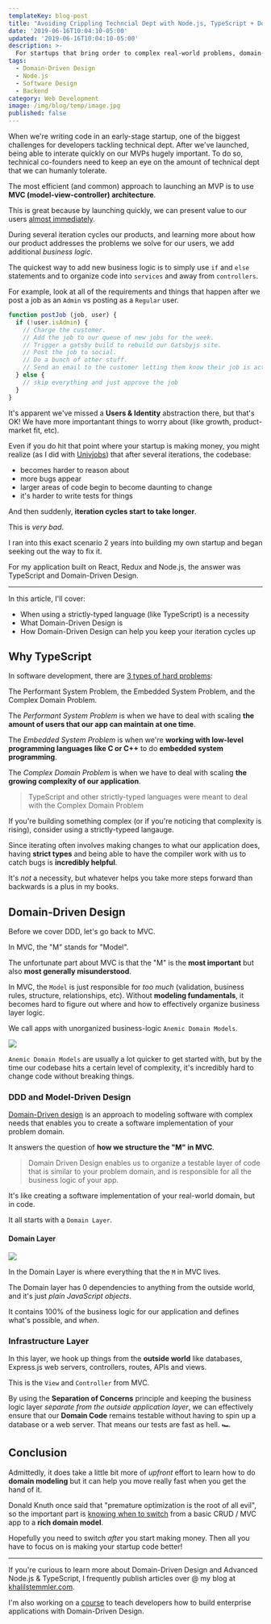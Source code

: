 ```yaml
---
templateKey: blog-post
title: "Avoiding Crippling Techncial Dept with Node.js, TypeScript + Domain-Driven Design"
date: '2019-06-16T10:04:10-05:00'
updated: '2019-06-16T10:04:10-05:00'
description: >-
  For startups that bring order to complex real-world problems, domain-driven design can help prevent coding your startup towards crippling technical dept.
tags:
  - Domain-Driven Design
  - Node.js
  - Software Design
  - Backend
category: Web Development
image: /img/blog/temp/image.jpg
published: false
---
```


When we're writing code in an early-stage startup, one of the biggest challenges for developers tackling technical dept. After we've launched, being able to interate quickly on our MVPs hugely important. To do so, technical co-founders need to keep an eye on the amount of technical dept that we can humanly tolerate.

The most efficient (and common) approach to launching an MVP is to use **MVC (model-view-controller) architecture**. 

This is great because by launching quickly, we can present value to our users <u>almost immediately</u>.

During several iteration cycles our products, and learning more about how our product addresses the problems we solve for our users, we add additional _business logic_.

The quickest way to add new business logic is to simply use `if` and `else` statements and to organize code into `services` and away from `controllers`.

For example, look at all of the requirements and things that happen after we post a job as an `Admin` vs posting as a `Regular` user.

```javascript
function postJob (job, user) {
  if (!user.isAdmin) {
    // Charge the customer.
    // Add the job to our queue of new jobs for the week.
    // Trigger a gatsby build to rebuild our Gatsbyjs site.
    // Post the job to social.
    // Do a bunch of other stuff.
    // Send an email to the customer letting them know their job is active.    
  } else {
    // skip everything and just approve the job
  }
}
```

It's apparent we've missed a **Users & Identity** abstraction there, but that's OK! We have more importantant things to worry about (like growth, product-market fit, etc).

Even if you do hit that point where your startup is making money, you might realize (as I did with [Univjobs](https://univjobs)) that after several iterations, the codebase:

- becomes harder to reason about
- more bugs appear
- larger areas of code begin to become daunting to change
- it's harder to write tests for things

And then suddenly, **iteration cycles start to take longer**.

This is _very bad_.

I ran into this exact scenario 2 years into building my own startup and began seeking out the way to fix it. 

For my application built on React, Redux and Node.js, the answer was TypeScript and Domain-Driven Design.

--- 

In this article, I'll cover:


<ul class="aside">
  <li>When using a strictly-typed language (like TypeScript) is a necessity</li>
  <li>What Domain-Driven Design is</li>
  <li>How Domain-Driven Design can help you keep your iteration cycles up</li>
</ul>


## Why TypeScript

In software development, there are [3 types of hard problems](/wiki/3-categories-of-hard-software-problems/):

The Performant System Problem, the Embedded System Problem, and the Complex Domain Problem. 

The _Performant System Problem_ is when we have to deal with scaling **the amount of users that our app can maintain at one time**.

The _Embedded System Problem_ is when we're **working with low-level programming languages like C or C++** to do **embedded system programming**.

The _Complex Domain Problem_ is when we have to deal with scaling **the growing complexity of our application**.

> TypeScript and other strictly-typed languages were meant to deal with the Complex Domain Problem

If you're building something complex (or if you're noticing that complexity is rising), consider using a strictly-typeed langauge.

Since iterating often involves making changes to what our application does, having **strict types** and being able to have the compiler work with us to catch bugs is **incredibly helpful**.

It's _not_ a necessity, but whatever helps you take more steps forward than backwards is a plus in my books.

## Domain-Driven Design

Before we cover DDD, let's go back to MVC. 

In MVC, the "M" stands for "Model".

The unfortunate part about MVC is that the "M" is the **most important** but also **most generally misunderstood**.

In MVC, the `Model` is just responsible for _too much_ (validation, business rules, structure, relationships, etc). Without **modeling fundamentals**, it becomes hard to figure out where and how to effectively organize business layer logic.

We call apps with unorganized business-logic `Anemic Domain Models`.

![](/img/wiki/anemic/chart.svg)

`Anemic Domain Models` are usually a lot quicker to get started with, but by the time our codebase hits a certain level of complexity, it's incredibly hard to change code without breaking things.

### DDD and Model-Driven Design

[Domain-Driven design](/courses/domain-driven-design-typescript) is an approach to modeling software with complex needs that enables you to create a software implementation of your problem domain.

It answers the question of **how we structure the "M" in MVC**.

> Domain Driven Design enables us to organize a testable layer of code that is similar to your problem domain, and is responsible for all the business logic of your app.

It's like creating a software implementation of your real-world domain, but in code.  

It all starts with a `Domain Layer`.

#### Domain Layer

![](/img/blog/ddd/layers.svg)

In the Domain Layer is where everything that the `M` in MVC lives.

The Domain layer has 0 dependencies to anything from the outside world, and it's just _plain JavaScript objects_. 

It contains 100% of the business logic for our application and defines what's possible, and _when_.

### Infrastructure Layer

In this layer, we hook up things from the **outside world** like databases, Express.js web servers, controllers, routes, APIs and views. 

This is the `View` and `Controller` from MVC.

By using the **Separation of Concerns** principle and keeping the business logic layer _separate from the outside application layer_, we can effectively ensure that our **Domain Code** remains testable without having to spin up a database or a web server. That means our tests are fast as hell. 🏎️

## Conclusion

Admittedly, it does take a little bit more of _upfront_ effort to learn how to do **domain modeling** but it can help you move really fast when you get the hand of it. 

Donald Knuth once said that "premature optimization is the root of all evil", so the important part is [knowing when to switch](/articles/enterprise-typescript-nodejs/when-crud-mvc-isnt-enough/) from a basic CRUD / MVC app to a **rich domain model**. 

Hopefully you need to switch _after_ you start making money. Then all you have to focus on is making your startup code better!

--- 

If you're curious to learn more about Domain-Driven Design and Advanced Node.js & TypeScript, I frequently publish articles over @ my blog at [khalilstemmler.com](https://khalilstemmler.com). 

I'm also working on a [course](/courses/domain-driven-design-typescript) to teach developers how to build enterprise applications with Domain-Driven Design.